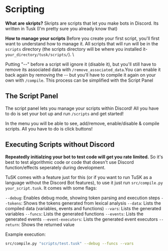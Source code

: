 # Scripting

**What are skripts?**
Skripts are scripts that let you make bots in Discord. Its written in Tusk (I'm pretty sure you already know that)

**How to manage your scripts**
Before you create your first script, you'll first want to understand how to manage it. All scripts that will run will be in the `scripts` directory (the scripts directory will be where you installed it- `your_directory/tusk/scripts/`). \

Putting "--" before a script will ignore it (disable it), but you'll still have to remove its associated data with `/remove_associated_data`.You can enable it back again by removing the -- but you'll have to compile it again on your own with `/compile`. This process can be simplified with the Script Panel

## The Script Panel

The script panel lets you manage your scripts within Discord! All you have to do is set your bot up and run `/scripts` and get started!

In the menu you will be able to see, add/remove, enable/disable & compile scripts. All you have to do is click buttons!

## Executing Scripts without Discord

**Repeatedly initialzing your bot to test code will get you rate limited.** So it's best to test algorithmic code or code that doesn't use Discord function/effects seperately during development. 

TuSK comes with a feature just for this (or if you want to run TuSK as a language without the Discord Bot features), to use it just run `src/compile.py your_script.tusk`. It comes with some flags:

`--debug`: Enables debug mode, showing token parsing and execution steps
`--tokens`: Shows the tokens generated from lexical analysis
`--data`: Lists the compiled data (variables, events and functions)
`--vars`: Lists the generated variables
`--funcs`: Lists the generated functions
`--events`: Lists the generated events
`--event-executors`: Lists the generated event executors
`--return`: Shows the returned value


Example execution:

```bash
src/compile.py "scripts/test.tusk" --debug --funcs --vars
```







